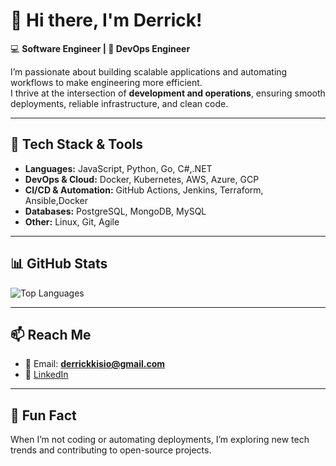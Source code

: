 # 👋 Hi there, I'm Derrick!  
💻 **Software Engineer | 🚀 DevOps Engineer**

I’m passionate about building scalable applications and automating workflows to make engineering more efficient.  
I thrive at the intersection of **development and operations**, ensuring smooth deployments, reliable infrastructure, and clean code.  

---

## 🔧 Tech Stack & Tools  
- **Languages:** JavaScript, Python, Go, C#,.NET  
- **DevOps & Cloud:** Docker, Kubernetes, AWS, Azure, GCP  
- **CI/CD & Automation:** GitHub Actions, Jenkins, Terraform, Ansible,Docker  
- **Databases:** PostgreSQL, MongoDB, MySQL  
- **Other:** Linux, Git, Agile  

---

## 📊 GitHub Stats  
![Top Languages](https://github-readme-stats.vercel.app/api/top-langs/?username=kisio&layout=compact&theme=radical)  

---

## 📫 Reach Me  
- 📧 Email: **derrickkisio@gmail.com**  
- 💼 [LinkedIn](#)  

---

## 🚀 Fun Fact  
When I’m not coding or automating deployments, I’m exploring new tech trends and contributing to open-source projects.  
